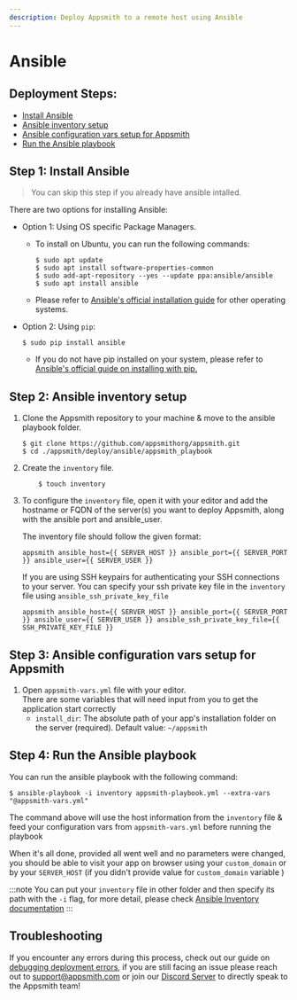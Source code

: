 ```yaml
---
description: Deploy Appsmith to a remote host using Ansible
---
```


# Ansible

## Deployment Steps:

* [Install Ansible](ansible.md#step-1-install-ansible)
* [Ansible inventory setup](ansible.md#step-2-ansible-inventory-setup)
* [Ansible configuration vars setup for Appsmith](ansible.md#step-3-ansible-configuration-vars-setup-for-appsmith)
* [Run the Ansible playbook](ansible.md#step-4-run-the-ansible-playbook)

## Step 1: Install Ansible

> You can skip this step if you already have ansible intalled.

There are two options for installing Ansible:

* Option 1: Using OS specific Package Managers.
  *   To install on Ubuntu, you can run the following commands:

      ```
      $ sudo apt update
      $ sudo apt install software-properties-common
      $ sudo add-apt-repository --yes --update ppa:ansible/ansible
      $ sudo apt install ansible
      ```
  * Please refer to [Ansible's official installation guide](https://docs.ansible.com/ansible/latest/installation\_guide/intro\_installation.html#installing-ansible-on-specific-operating-systems) for other operating systems.
*   Option 2: Using `pip`:

    ```
    $ sudo pip install ansible
    ```

    * If you do not have pip installed on your system, please refer to [Ansible's official guide on installing with pip.](https://docs.ansible.com/ansible/latest/installation\_guide/intro\_installation.html#installing-and-upgrading-ansible-with-pip)

## Step 2: Ansible inventory setup

1.  Clone the Appsmith repository to your machine & move to the ansible playbook folder.

    ```
    $ git clone https://github.com/appsmithorg/appsmith.git
    $ cd ./appsmith/deploy/ansible/appsmith_playbook
    ```
2.  Create the `inventory` file.

    ```
        $ touch inventory
    ```
3.  To configure the `inventory` file, open it with your editor and add the hostname or FQDN of the server(s) you want to deploy Appsmith, along with the ansible port and ansible\_user.

    The inventory file should follow the given format:

    ```
    appsmith ansible_host={{ SERVER_HOST }} ansible_port={{ SERVER_PORT }} ansible_user={{ SERVER_USER }}
    ```

    If you are using SSH keypairs for authenticating your SSH connections to your server. You can specify your ssh private key file in the `inventory` file using `ansible_ssh_private_key_file`

    ```
    appsmith ansible_host={{ SERVER_HOST }} ansible_port={{ SERVER_PORT }} ansible_user={{ SERVER_USER }} ansible_ssh_private_key_file={{ SSH_PRIVATE_KEY_FILE }}
    ```

## Step 3: Ansible configuration vars setup for Appsmith

1. Open `appsmith-vars.yml` file with your editor.\
   There are some variables that will need input from you to get the application start correctly
   * `install_dir`: The absolute path of your app's installation folder on the server (required). Default value: `~/appsmith`

## Step 4: Run the Ansible playbook

You can run the ansible playbook with the following command:

```
$ ansible-playbook -i inventory appsmith-playbook.yml --extra-vars "@appsmith-vars.yml"
```

The command above will use the host information from the `inventory` file & feed your configuration vars from `appsmith-vars.yml` before running the playbook

When it's all done, provided all went well and no parameters were changed, you should be able to visit your app on browser using your `custom_domain` or by your `SERVER_HOST` (if you didn't provide value for `custom_domain` variable )

:::note
 You can put your `inventory` file in other folder and then specify its path with the `-i` flag, for more detail, please check [Ansible Inventory documentation](https://docs.ansible.com/ansible/latest/user\_guide/intro\_inventory.html)
 :::

## Troubleshooting

If you encounter any errors during this process, check out our guide on [debugging deployment errors](../../../help-and-support/troubleshooting-guide/deployment-errors.md), if you are still facing an issue please reach out to [support@appsmith.com](mailto:support@appsmith.com) or join our [Discord Server](https://discord.com/invite/rBTTVJp) to directly speak to the Appsmith team!
